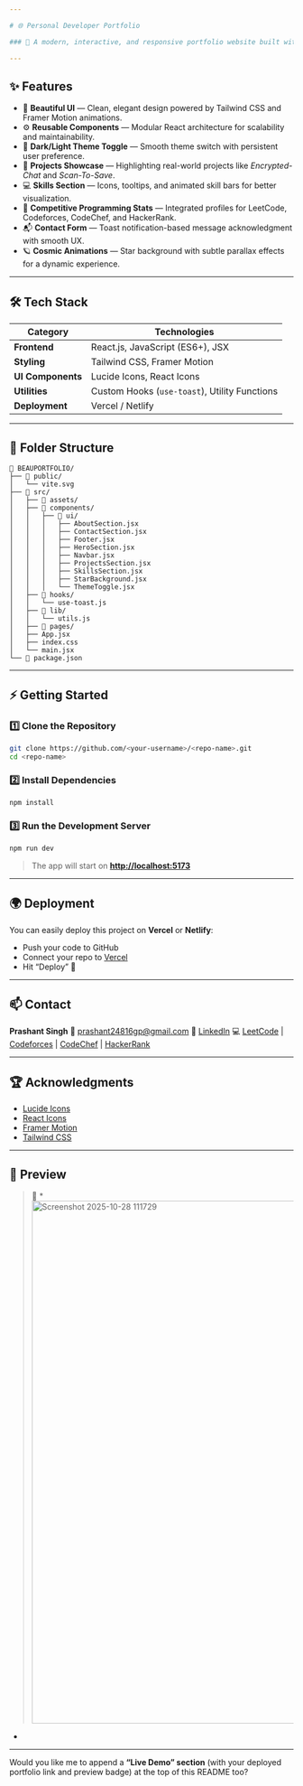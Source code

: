 ```yaml
---

# 🌐 Personal Developer Portfolio

### 🚀 A modern, interactive, and responsive portfolio website built with **React + Tailwind CSS** showcasing my journey as a **Full-Stack Developer** and **Competitive Programmer**.

---
```


## ✨ Features

* 🎨 **Beautiful UI** — Clean, elegant design powered by Tailwind CSS and Framer Motion animations.
* ⚙️ **Reusable Components** — Modular React architecture for scalability and maintainability.
* 🌙 **Dark/Light Theme Toggle** — Smooth theme switch with persistent user preference.
* 💼 **Projects Showcase** — Highlighting real-world projects like *Encrypted-Chat* and *Scan-To-Save*.
* 💻 **Skills Section** — Icons, tooltips, and animated skill bars for better visualization.
* 🧠 **Competitive Programming Stats** — Integrated profiles for LeetCode, Codeforces, CodeChef, and HackerRank.
* 📬 **Contact Form** — Toast notification-based message acknowledgment with smooth UX.
* 🪐 **Cosmic Animations** — Star background with subtle parallax effects for a dynamic experience.

---

## 🛠️ Tech Stack

| Category          | Technologies                                  |
| ----------------- | --------------------------------------------- |
| **Frontend**      | React.js, JavaScript (ES6+), JSX              |
| **Styling**       | Tailwind CSS, Framer Motion                   |
| **UI Components** | Lucide Icons, React Icons                     |
| **Utilities**     | Custom Hooks (`use-toast`), Utility Functions |
| **Deployment**    | Vercel / Netlify                              |

---

## 📂 Folder Structure

```
📁 BEAUPORTFOLIO/
├── 📁 public/
│   └── vite.svg
├── 📁 src/
│   ├── 📁 assets/
│   ├── 📁 components/
│   │   ├── 📁 ui/
│   │   │   ├── AboutSection.jsx
│   │   │   ├── ContactSection.jsx
│   │   │   ├── Footer.jsx
│   │   │   ├── HeroSection.jsx
│   │   │   ├── Navbar.jsx
│   │   │   ├── ProjectsSection.jsx
│   │   │   ├── SkillsSection.jsx
│   │   │   ├── StarBackground.jsx
│   │   │   └── ThemeToggle.jsx
│   ├── 📁 hooks/
│   │   └── use-toast.js
│   ├── 📁 lib/
│   │   └── utils.js
│   ├── 📁 pages/
│   ├── App.jsx
│   ├── index.css
│   └── main.jsx
└── 📄 package.json
```

---

## ⚡ Getting Started

### 1️⃣ Clone the Repository

```bash
git clone https://github.com/<your-username>/<repo-name>.git
cd <repo-name>
```

### 2️⃣ Install Dependencies

```bash
npm install
```

### 3️⃣ Run the Development Server

```bash
npm run dev
```

> The app will start on **[http://localhost:5173](http://localhost:5173)**

---

## 🌍 Deployment

You can easily deploy this project on **Vercel** or **Netlify**:

* Push your code to GitHub
* Connect your repo to [Vercel](https://vercel.com/)
* Hit “Deploy” 🚀

---

## 📫 Contact

**Prashant Singh**
📧 [prashant24816gp@gmail.com](mailto:prashant24816gp@gmail.com)
🔗 [LinkedIn](https://www.linkedin.com/in/prashant-singh-62301827b/)
💻 [LeetCode](https://leetcode.com/u/prashant24816/) | [Codeforces](https://codeforces.com/profile/prashant24816gp) | [CodeChef](https://www.codechef.com/users/parshuram_2005) | [HackerRank](https://www.hackerrank.com/profile/prashant24816gp)

---

## 🏆 Acknowledgments

* [Lucide Icons](https://lucide.dev/)
* [React Icons](https://react-icons.github.io/react-icons/)
* [Framer Motion](https://www.framer.com/motion/)
* [Tailwind CSS](https://tailwindcss.com/)

---

## 📸 Preview

> 🎥 *<img width="1908" height="926" alt="Screenshot 2025-10-28 111729" src="https://github.com/user-attachments/assets/27a35567-64ec-4f99-a5bc-813518004907" />
*

---

Would you like me to append a **“Live Demo” section** (with your deployed portfolio link and preview badge) at the top of this README too?
